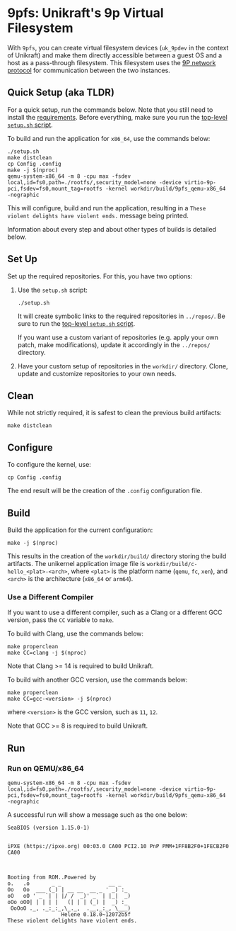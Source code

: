 
# 9pfs: Unikraft's 9p Virtual Filesystem

With `9pfs`, you can create virtual filesystem devices (`uk_9pdev` in the context of Unikraft) and make them directly accessible between a guest OS and a host as a pass-through filesystem.
This filesystem uses the [9P network protocol](https://en.wikipedia.org/wiki/9P_(protocol)) for communication between the two instances.

## Quick Setup (aka TLDR)

For a quick setup, run the commands below.
Note that you still need to install the [requirements](../README.md#requirements).
Before everything, make sure you run the [top-level `setup.sh` script](../setup.sh).

To build and run the application for `x86_64`, use the commands below:

```console
./setup.sh
make distclean
cp Config .config
make -j $(nproc)
qemu-system-x86_64 -m 8 -cpu max -fsdev local,id=fs0,path=./rootfs/,security_model=none -device virtio-9p-pci,fsdev=fs0,mount_tag=rootfs -kernel workdir/build/9pfs_qemu-x86_64 -nographic
```

This will configure, build and run the application, resulting in a `These violent delights have violent ends.` message being printed.

Information about every step and about other types of builds is detailed below.

## Set Up

Set up the required repositories.
For this, you have two options:

1. Use the `setup.sh` script:

   ```console
   ./setup.sh
   ```

   It will create symbolic links to the required repositories in `../repos/`.
   Be sure to run the [top-level `setup.sh` script](../setup.sh).

   If you want use a custom variant of repositories (e.g. apply your own patch, make modifications), update it accordingly in the `../repos/` directory.

1. Have your custom setup of repositories in the `workdir/` directory.
   Clone, update and customize repositories to your own needs.

## Clean

While not strictly required, it is safest to clean the previous build artifacts:

```console
make distclean
```

## Configure

To configure the kernel, use:

```console
cp Config .config
```

The end result will be the creation of the `.config` configuration file.

## Build

Build the application for the current configuration:

```console
make -j $(nproc)
```

This results in the creation of the `workdir/build/` directory storing the build artifacts.
The unikernel application image file is `workdir/build/c-hello_<plat>-<arch>`, where `<plat>` is the platform name (`qemu`, `fc`, `xen`), and `<arch>` is the architecture (`x86_64` or `arm64`).

### Use a Different Compiler

If you want to use a different compiler, such as a Clang or a different GCC version, pass the `CC` variable to `make`.

To build with Clang, use the commands below:

```console
make properclean
make CC=clang -j $(nproc)
```

Note that Clang >= 14 is required to build Unikraft.

To build with another GCC version, use the commands below:

```console
make properclean
make CC=gcc-<version> -j $(nproc)
```

where `<version>` is the GCC version, such as `11`, `12`.

Note that GCC >= 8 is required to build Unikraft.

## Run

### Run on QEMU/x86_64

```console
qemu-system-x86_64 -m 8 -cpu max -fsdev local,id=fs0,path=./rootfs/,security_model=none -device virtio-9p-pci,fsdev=fs0,mount_tag=rootfs -kernel workdir/build/9pfs_qemu-x86_64 -nographic
```
A successful run will show a message such as the one below:

```text
SeaBIOS (version 1.15.0-1)


iPXE (https://ipxe.org) 00:03.0 CA00 PCI2.10 PnP PMM+1FF8B2F0+1FECB2F0 CA00
                                                                               


Booting from ROM..Powered by
o.   .o       _ _               __ _
Oo   Oo  ___ (_) | __ __  __ _ ' _) :_
oO   oO ' _ `| | |/ /  _)' _` | |_|  _)
oOo oOO| | | | |   (| | | (_) |  _) :_
 OoOoO ._, ._:_:_,\_._,  .__,_:_, \___)
                 Helene 0.18.0~12072b5f
These violent delights have violent ends.
```
```
